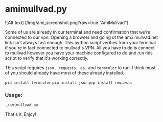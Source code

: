 # amimullvad.py
![Alt text] (/img/ami_screenshot.png?raw=true "AmiMullvad")

Some of us are already in our terminal and need confirmation that we're connected to our vpn. Opening a browser and going ot the am.i.mullvad.net link isn't always fast enough. This python script verifies from your terminal if you're in fact connected to mullvad's VPN.
All you have to do is connect to mullvad however you have your machine configured to do and run this script to verify that it's working correctly.

This script requires `json, requests, os,` and `termcolor` to run. I think most of you should already have most of these already installed. 

`pip install termcolor`
`pip install json`
`pip install requests`

### Usage:

`./amimullvad.py`

That's it. Enjoy!
